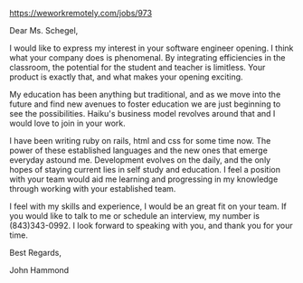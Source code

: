 https://weworkremotely.com/jobs/973


Dear Ms. Schegel,

<p>I would like to express my interest in your software engineer opening. I think what your company does is phenomenal. By integrating efficiencies in the classroom, the potential for the student and teacher is limitless. Your product is exactly that, and what makes your opening exciting.</p>
<p>My education has been anything but traditional, and as we move into the future and find new avenues to foster education we are just beginning to see the possibilities. Haiku's business model revolves around that and I would love to join in your work.</p>
<p> I have been writing ruby on rails, html and css for some time now. The power of these established languages and the new ones that emerge everyday astound me. Development evolves on the daily, and the only hopes of staying current lies in self study and education.  I feel a position with your team would aid me learning and progressing in my knowledge through working with your established team.</P>
<p> I feel with my skills and experience, I would be an great fit on your team. If you would like to talk to me or schedule an interview, my number is (843)343-0992. I look forward to speaking with you, and thank you for your time.</P>

Best Regards,

John Hammond


